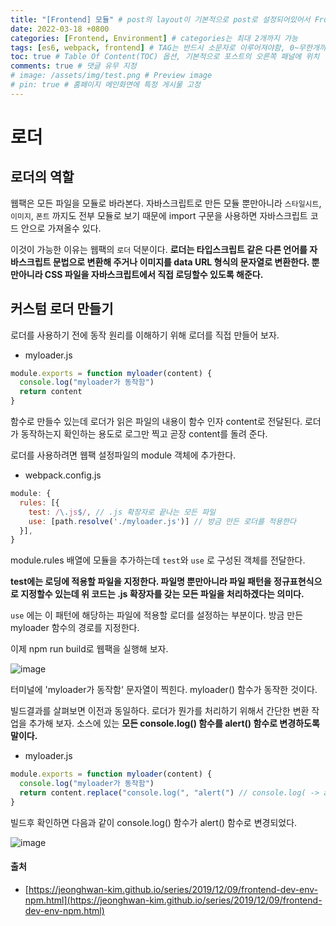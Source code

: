 ```yaml
---
title: "[Frontend] 모듈" # post의 layout이 기본적으로 post로 설정되어있어서 Front Matter에 따로 layout변수를 만들어 주지 않아도 됨
date: 2022-03-18 +0800
categories: [Frontend, Environment] # categories는 최대 2개까지 가능
tags: [es6, webpack, frontend] # TAG는 반드시 소문자로 이루어져야함, 0~무한개까지 지정 가능
toc: true # Table Of Content(TOC) 옵션, 기본적으로 포스트의 오른쪽 패널에 위치
comments: true # 댓글 유무 지정
# image: /assets/img/test.png # Preview image
# pin: true # 홈페이지 메인화면에 특정 게시물 고정
---
```


# 로더

## 로더의 역할
웹팩은 모든 파일을 모듈로 바라본다. 자바스크립트로 만든 모듈 뿐만아니라 `스타일시트`, `이미지`, `폰트` 까지도 전부 모듈로 보기 때문에 import 구문을 사용하면 자바스크립트 코드 안으로 가져올수 있다.

이것이 가능한 이유는 웹팩의 `로더` 덕분이다. <b>로더는 타입스크립트 같은 다른 언어를 자바스크립트 문법으로 변환해 주거나 이미지를 data URL 형식의 문자열로 변환한다. 뿐만아니라 CSS 파일을 자바스크립트에서 직접 로딩할수 있도록 해준다.</b>

## 커스텀 로더 만들기
로더를 사용하기 전에 동작 원리를 이해하기 위해 로더를 직접 만들어 보자.

- myloader.js

```javascript
module.exports = function myloader(content) {
  console.log("myloader가 동작함")
  return content
}
```

함수로 만들수 있는데 로더가 읽은 파일의 내용이 함수 인자 content로 전달된다. 로더가 동작하는지 확인하는 용도로 로그만 찍고 곧장 content를 돌려 준다.

로더를 사용하려면 웹팩 설정파일의 module 객체에 추가한다.

- webpack.config.js

```javascript
module: {
  rules: [{
    test: /\.js$/, // .js 확장자로 끝나는 모든 파일
    use: [path.resolve('./myloader.js')] // 방금 만든 로더를 적용한다
  }],
}
```

module.rules 배열에 모듈을 추가하는데 `test`와 `use` 로 구성된 객체를 전달한다.

<b>test에는 로딩에 적용할 파일을 지정한다. 파일명 뿐만아니라 파일 패턴을 정규표현식으로 지정할수 있는데 위 코드는 .js 확장자를 갖는 모든 파일을 처리하겠다는 의미다.</b>

`use` 에는 이 패턴에 해당하는 파일에 적용할 로더를 설정하는 부분이다. 방금 만든 myloader 함수의 경로를 지정한다.

이제 npm run build로 웹팩을 실행해 보자.

![image](https://user-images.githubusercontent.com/44339530/158966368-fa415c5f-ef07-4594-8b44-1a801e47993a.png)


터미널에 'myloader가 동작함' 문자열이 찍힌다. myloader() 함수가 동작한 것이다.

빌드결과를 살펴보면 이전과 동일하다. 로더가 뭔가를 처리하기 위해서 간단한 변환 작업을 추가해 보자. 소스에 있는 <b>모든 console.log() 함수를 alert() 함수로 변경하도록 말이다.</b>

- myloader.js

```javascript
module.exports = function myloader(content) {
  console.log("myloader가 동작함")
  return content.replace("console.log(", "alert(") // console.log( -> alert( 로 치환
}
```

빌드후 확인하면 다음과 같이 console.log() 함수가 alert() 함수로 변경되었다.

![image](https://user-images.githubusercontent.com/44339530/158966487-93b4e79c-3a1d-44cb-9076-733e26837fe8.png)

#### 출처
- [https://jeonghwan-kim.github.io/series/2019/12/09/frontend-dev-env-npm.html](https://jeonghwan-kim.github.io/series/2019/12/09/frontend-dev-env-npm.html)